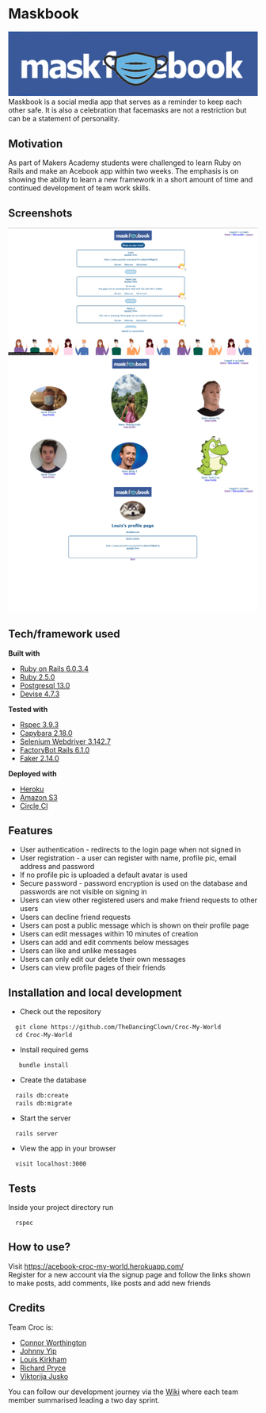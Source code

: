 # Maskbook
![Maskbook Logo](app/assets/images/surgicalmaskbook.jpg)
Maskbook is a social media app that serves as a reminder to keep each other safe. It is also a celebration that facemasks are not a restriction but can be a statement of personality.

## Motivation
As part of Makers Academy students were challenged to learn Ruby on Rails and make an Acebook app within two weeks. The emphasis is on showing the ability to learn a new framework in a short amount of time and continued development of team work skills.
 
## Screenshots
![Posts](app/assets/images/posts.png)
![Users](app/assets/images/users.png)
![Profile](app/assets/images/profilepage.png)

## Tech/framework used

<b>Built with</b>
- [Ruby on Rails 6.0.3.4](https://rubyonrails.org/)
- [Ruby 2.5.0](https://www.ruby-lang.org/en/)
- [Postgresql 13.0](https://www.postgresql.org/)
- [Devise 4.7.3](https://github.com/heartcombo/devise)
  
<b>Tested with</b>
- [Rspec 3.9.3](https://rspec.info/)
- [Capybara 2.18.0](https://github.com/teamcapybara/capybara)
- [Selenium Webdriver 3.142.7](https://www.selenium.dev/documentation/en/webdriver/)
- [FactoryBot Rails 6.1.0](https://github.com/thoughtbot/factory_bot_rails)
- [Faker 2.14.0](https://github.com/fzaninotto/Faker)

<b>Deployed with</b>
- [Heroku](https://acebook-croc-my-world.herokuapp.com/)
- [Amazon S3](https://docs.aws.amazon.com/AmazonS3/latest/dev/Versioning.html)
- [Circle CI](https://github.com/circleci)

## Features
* User authentication - redirects to the login page when not signed in
* User registration - a user can register with name, profile pic, email address and password
* If no profile pic is uploaded a default avatar is used
* Secure password - password encryption is used on the database and passwords are not visible on signing in
* Users can view other registered users and make friend requests to other users
* Users can decline friend requests
* Users can post a public message which is shown on their profile page
* Users can edit messages within 10 minutes of creation
* Users can add and edit comments below messages
* Users can like and unlike messages
* Users can only edit our delete their own messages
* Users can view profile pages of their friends


## Installation and local development

+ Check out the repository  
```
  git clone https://github.com/TheDancingClown/Croc-My-World  
  cd Croc-My-World
```
+ Install required gems  
```
   bundle install
```
+ Create the database  
```
  rails db:create  
  rails db:migrate
```
+ Start the server
``` 
  rails server
```
+ View the app in your browser 
``` 
  visit localhost:3000
```


## Tests
Inside your project directory run
```  
  rspec
```

## How to use?
Visit https://acebook-croc-my-world.herokuapp.com/  
Register for a new account via the signup page and follow the links shown to make posts, add comments, like posts and add new friends

## Credits
Team Croc is:
* [Connor Worthington](https://github.com/CRTW26)
* [Johnny Yip](https://github.com/JYip93)
* [Louis Kirkham](https://github.com/TheDancingClown)
* [Richard Pryce](https://github.com/prycey77)
* [Viktorija Jusko](https://github.com/vikjusko) 
 
You can follow our development journey via the [Wiki](https://github.com/TheDancingClown/Croc-My-World/wiki) where each team member summarised leading a two day sprint.


